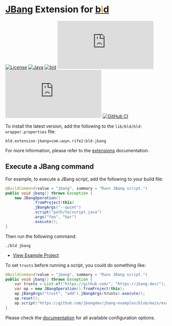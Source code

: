 # [JBang](https://www.jbang.dev/) Extension for [b<span style="color:orange">l</span>d](https://rife2.com/bld) 

[![License](https://img.shields.io/badge/license-Apache%20License%202.0-blue.svg)](https://opensource.org/licenses/Apache-2.0)
[![Java](https://img.shields.io/badge/java-17%2B-blue)](https://www.oracle.com/java/technologies/javase/jdk17-archive-downloads.html)
[![bld](https://img.shields.io/badge/2.3.0-FA9052?label=bld&labelColor=2392FF)](https://rife2.com/bld)
[![Release](https://flat.badgen.net/maven/v/metadata-url/repo.rife2.com/releases/com/uwyn/rife2/bld-jbang/maven-metadata.xml?color=blue)](https://repo.rife2.com/#/releases/com/uwyn/rife2/bld-jbang)
[![Snapshot](https://flat.badgen.net/maven/v/metadata-url/repo.rife2.com/snapshots/com/uwyn/rife2/bld-jbang/maven-metadata.xml?label=snapshot)](https://repo.rife2.com/#/snapshots/com/uwyn/rife2/bld-jbang)
[![GitHub CI](https://github.com/rife2/bld-jbang/actions/workflows/bld.yml/badge.svg)](https://github.com/rife2/bld-jbang/actions/workflows/bld.yml)

To install the latest version, add the following to the `lib/bld/bld-wrapper.properties` file:

```properties
bld.extension-jbang=com.uwyn.rife2:bld-jbang
```

For more information, please refer to the [extensions](https://github.com/rife2/bld/wiki/Extensions) documentation.

## Execute a JBang command

For example, to execute a JBang script, add the following to your build file:

```java
@BuildCommand(value = "jbang", summary = "Runs JBang script.")
public void jbang() throws Exception {
    new JBangOperation()
            .fromProject(this)
            .jBangArgs("--quiet")
            .script("path/to/script.java")
            .args("foo", "bar")
            .execute();
}
```

Then run the following command:
```
./bld jbang
```

- [View Example Project](https://github.com/rife2/bld-jbang/tree/main/example)

To set `trusts` before running a script, you could do something like:

```java
@BuildCommand(value = "jbang", summary = "Runs JBang script.")
public void jbang() throws Exception {
    var trusts = List.of("https://github.com/", "https://jbang.dev/");
    var op = new JBangOperation().fromProject(this);
    op.jBangArgs("trust", "add").jBangArgs(trusts).execute();
    op.reset();
    op.script("https://github.com/jbangdev/jbang-examples/blob/main/examples/helloworld.javall").execute();
}


```

Please check the [documentation](https://rife2.github.io/bld-jbang/rife/bld/extension/package-summary.html)
for all available configuration options.
